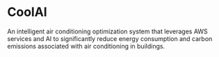 # CoolAI
An intelligent air conditioning optimization system that leverages AWS services and AI to significantly reduce energy consumption and carbon emissions associated with air conditioning in buildings.
